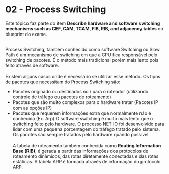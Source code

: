 # 02 - Process Switching

Este tópico faz parte do item **Describe hardware and software switching mechanisms such as CEF, CAM, TCAM, FIB, RIB, and adjacency tables** do blueprint do exame. <br></br>

Process Switching, também conhecido como software Switching ou Slow Path é um mecanismo de switching em que a CPU fica responsável pelo switching de pacotes. É o método mais tradicional porém mais lento pois feito através de software. <br></br>
Existem alguns casos onde é necessário se utilizar esse método. Os tipos de pacotes que necessitam do Process Switching são:
- Pacotes originado ou destinados no / para o roteador (utilizando controle de tráfego ou pacotes de roteamento)
- Pacotes que são muito complexos para o hardware tratar (Pacotes IP com as opções IP)
- Pacotes que requerem informações extra que normalmente não é conhecida (Ex. Arp)
O software switching é muito mais lento que o switching feito pelo hardware. O processo NET IO foi desenvolvido para lidar com uma pequena porcentagem do tráfego tratado pelo sistema. Os pacotes são sempre tratados pelo hardware quando possível. <br></br>
A tabela de roteamento também conhecida como **Routing Information Base (RIB)**; é gerada a partir das informações dos protocolos de roteamento dinâmicos, das rotas diretamente conectadas e das rotas estáticas. A tabela ARP é formada através de informação do protocolo ARP.